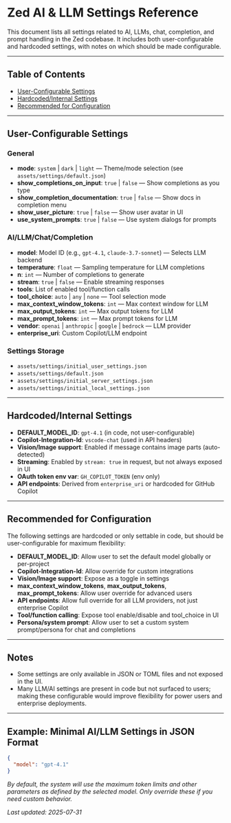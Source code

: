 # Zed AI & LLM Settings Reference

This document lists all settings related to AI, LLMs, chat, completion, and prompt handling in the Zed codebase. It includes both user-configurable and hardcoded settings, with notes on which should be made configurable.

---

## Table of Contents
- [User-Configurable Settings](#user-configurable-settings)
- [Hardcoded/Internal Settings](#hardcodedinternal-settings)
- [Recommended for Configuration](#recommended-for-configuration)

---

## User-Configurable Settings

### General
- **mode**: `system` | `dark` | `light` — Theme/mode selection (see `assets/settings/default.json`)
- **show_completions_on_input**: `true` | `false` — Show completions as you type
- **show_completion_documentation**: `true` | `false` — Show docs in completion menu
- **show_user_picture**: `true` | `false` — Show user avatar in UI
- **use_system_prompts**: `true` | `false` — Use system dialogs for prompts

### AI/LLM/Chat/Completion
- **model**: Model ID (e.g., `gpt-4.1`, `claude-3.7-sonnet`) — Selects LLM backend
- **temperature**: `float` — Sampling temperature for LLM completions
- **n**: `int` — Number of completions to generate
- **stream**: `true` | `false` — Enable streaming responses
- **tools**: List of enabled tool/function calls
- **tool_choice**: `auto` | `any` | `none` — Tool selection mode
- **max_context_window_tokens**: `int` — Max context window for LLM
- **max_output_tokens**: `int` — Max output tokens for LLM
- **max_prompt_tokens**: `int` — Max prompt tokens for LLM
- **vendor**: `openai` | `anthropic` | `google` | `bedrock` — LLM provider
- **enterprise_uri**: Custom Copilot/LLM endpoint

### Settings Storage
- `assets/settings/initial_user_settings.json`
- `assets/settings/default.json`
- `assets/settings/initial_server_settings.json`
- `assets/settings/initial_local_settings.json`

---

## Hardcoded/Internal Settings

- **DEFAULT_MODEL_ID**: `gpt-4.1` (in code, not user-configurable)
- **Copilot-Integration-Id**: `vscode-chat` (used in API headers)
- **Vision/Image support**: Enabled if message contains image parts (auto-detected)
- **Streaming**: Enabled by `stream: true` in request, but not always exposed in UI
- **OAuth token env var**: `GH_COPILOT_TOKEN` (env only)
- **API endpoints**: Derived from `enterprise_uri` or hardcoded for GitHub Copilot

---

## Recommended for Configuration

The following settings are hardcoded or only settable in code, but should be user-configurable for maximum flexibility:

- **DEFAULT_MODEL_ID**: Allow user to set the default model globally or per-project
- **Copilot-Integration-Id**: Allow override for custom integrations
- **Vision/Image support**: Expose as a toggle in settings
- **max_context_window_tokens**, **max_output_tokens**, **max_prompt_tokens**: Allow user override for advanced users
- **API endpoints**: Allow full override for all LLM providers, not just enterprise Copilot
- **Tool/function calling**: Expose tool enable/disable and tool_choice in UI
- **Persona/system prompt**: Allow user to set a custom system prompt/persona for chat and completions

---

## Notes
- Some settings are only available in JSON or TOML files and not exposed in the UI.
- Many LLM/AI settings are present in code but not surfaced to users; making these configurable would improve flexibility for power users and enterprise deployments.

---

## Example: Minimal AI/LLM Settings in JSON Format

```json
{
  "model": "gpt-4.1"
}
```

_By default, the system will use the maximum token limits and other parameters as defined by the selected model. Only override these if you need custom behavior._

_Last updated: 2025-07-31_

